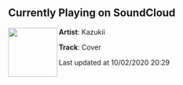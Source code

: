 ## Currently Playing on SoundCloud

[<img align="left" width="100" src="https://i1.sndcdn.com/artworks-LRh8bnD7V1tz4hAd-KYTDnQ-t50x50.jpg">](https://soundcloud.com/ohthatkazuki/cover)

**Artist**: Kazukii 

**Track**: Cover

Last updated at 10/02/2020 20:29
